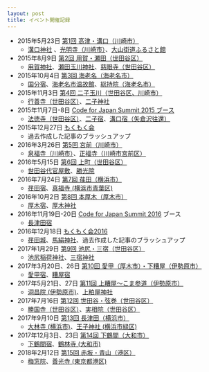 ```yaml
---
layout: post
title: イベント開催記録
---
```


- 2015年5月23日 [第1回 高津・溝口（川崎市）](http://www.meetup.com/ja/open_kawasaki/events/221965768/?eventId=221965768)
    - [溝口神社](https://ja.wikipedia.org/wiki/%E6%BA%9D%E5%8F%A3%E7%A5%9E%E7%A4%BE) 、[光明寺（川崎市）](https://ja.wikipedia.org/wiki/%E5%85%89%E6%98%8E%E5%AF%BA_(%E5%B7%9D%E5%B4%8E%E5%B8%82))、[大山街道ふるさと館](https://ja.wikipedia.org/wiki/%E5%A4%A7%E5%B1%B1%E8%A1%97%E9%81%93%E3%81%B5%E3%82%8B%E3%81%95%E3%81%A8%E9%A4%A8)
- 2015年8月9日 [第2回 用賀・瀬田（世田谷区）](http://wikipedia-road-2.peatix.com/)
    - [用賀神社](https://ja.wikipedia.org/wiki/%E7%94%A8%E8%B3%80%E7%A5%9E%E7%A4%BE)、[瀬田玉川神社](https://ja.wikipedia.org/wiki/%E7%80%AC%E7%94%B0%E7%8E%89%E5%B7%9D%E7%A5%9E%E7%A4%BE)、[慈眼寺（世田谷区）](https://ja.wikipedia.org/wiki/%E6%85%88%E7%9C%BC%E5%AF%BA_(%E4%B8%96%E7%94%B0%E8%B0%B7%E5%8C%BA))
- 2015年10月4日 [第3回 海老名（海老名市）](http://peatix.com/event/114390)
    - [国分宿](https://ja.wikipedia.org/wiki/%E5%9B%BD%E5%88%86%E5%AE%BF)、[海老名市温故館](https://ja.wikipedia.org/wiki/%E6%B5%B7%E8%80%81%E5%90%8D%E5%B8%82%E6%B8%A9%E6%95%85%E9%A4%A8)、[総持院（海老名市）](https://ja.wikipedia.org/wiki/%E7%B7%8F%E6%8C%81%E9%99%A2_(%E6%B5%B7%E8%80%81%E5%90%8D%E5%B8%82))
- 2015年11月3日 [第4回 二子玉川（世田谷区、川崎市）](http://peatix.com/event/121735)
    - [行善寺（世田谷区）](https://ja.wikipedia.org/wiki/%E8%A1%8C%E5%96%84%E5%AF%BA_(%E4%B8%96%E7%94%B0%E8%B0%B7%E5%8C%BA))、[二子神社](https://ja.wikipedia.org/wiki/%E4%BA%8C%E5%AD%90%E7%A5%9E%E7%A4%BE)
- 2015年11月7日-8日 [Code for Japan Summit 2015 ブース](http://summit2015.code4japan.org/schedule/wikipedia_kaido/)
    - [法徳寺（世田谷区）](https://ja.wikipedia.org/wiki/%E6%B3%95%E5%BE%B3%E5%AF%BA_(%E4%B8%96%E7%94%B0%E8%B0%B7%E5%8C%BA))、[二子宿](https://ja.wikipedia.org/wiki/%E4%BA%8C%E5%AD%90%E5%AE%BF)、[溝口宿（矢倉沢往還）](https://ja.wikipedia.org/wiki/%E6%BA%9D%E5%8F%A3%E5%AE%BF_(%E7%9F%A2%E5%80%89%E6%B2%A2%E5%BE%80%E9%82%84))
- 2015年12月27日 [もくもく会](http://wikipedia-road-mokumoku.peatix.com/)
    - 過去作成した記事のブラッシュアップ
- 2016年3月26日 [第5回 宮前（川崎市）](http://wikipedia-road-5.peatix.com/)
    - [泉福寺（川崎市）](https://ja.wikipedia.org/wiki/%E6%B3%89%E7%A6%8F%E5%AF%BA_(%E5%B7%9D%E5%B4%8E%E5%B8%82))、[正福寺（川崎市宮前区）](https://ja.wikipedia.org/wiki/%E6%AD%A3%E7%A6%8F%E5%AF%BA_(%E5%B7%9D%E5%B4%8E%E5%B8%82%E5%AE%AE%E5%89%8D%E5%8C%BA))
- 2016年5月15日 [第6回 上町（世田谷区）](http://wikipedia-road-6.peatix.com/)
    - [世田谷代官屋敷](https://ja.wikipedia.org/wiki/%E4%B8%96%E7%94%B0%E8%B0%B7%E4%BB%A3%E5%AE%98%E5%B1%8B%E6%95%B7)、[勝光院](https://ja.wikipedia.org/wiki/%E5%8B%9D%E5%85%89%E9%99%A2)
- 2016年7月24日 [第7回 荏田（横浜市）](http://wikipedia-road-7.peatix.com/)
    - [荏田宿](https://ja.wikipedia.org/wiki/%E8%8D%8F%E7%94%B0%E5%AE%BF)、[真福寺 (横浜市青葉区)](https://ja.wikipedia.org/wiki/%E7%9C%9F%E7%A6%8F%E5%AF%BA_(%E6%A8%AA%E6%B5%9C%E5%B8%82%E9%9D%92%E8%91%89%E5%8C%BA))
- 2016年10月2日 [第8回 本厚木（厚木市）](http://wikipedia-road-08.peatix.com/)
    - [厚木宿](https://ja.wikipedia.org/wiki/%E5%8E%9A%E6%9C%A8%E5%AE%BF)、[厚木神社](https://ja.wikipedia.org/wiki/%E5%8E%9A%E6%9C%A8%E7%A5%9E%E7%A4%BE)
- 2016年11月19日-20日 [Code for Japan Summit 2016](http://summit2016.code4japan.org/) ブース
    - [長津田宿](https://ja.wikipedia.org/wiki/%E9%95%B7%E6%B4%A5%E7%94%B0%E5%AE%BF)
- 2016年12月18日 [もくもく会2016](http://wikipedia-road-mokumoku2016.peatix.com/)
    - [荏田城](https://ja.wikipedia.org/wiki/%E8%8D%8F%E7%94%B0%E5%9F%8E)、[馬絹神社](https://ja.wikipedia.org/wiki/%E9%A6%AC%E7%B5%B9%E7%A5%9E%E7%A4%BE)、過去作成した記事のブラッシュアップ
- 2017年1月29日 [第9回 池尻・三宿（世田谷区）](http://wikipedia-road-09.peatix.com/)
    - [池尻稲荷神社](https://ja.wikipedia.org/wiki/%E6%B1%A0%E5%B0%BB%E7%A8%B2%E8%8D%B7%E7%A5%9E%E7%A4%BE)、[三宿神社](https://ja.wikipedia.org/wiki/%E4%B8%89%E5%AE%BF%E7%A5%9E%E7%A4%BE)
- 2017年3月20日、26日 [第10回 愛甲（厚木市）・下糟屋（伊勢原市）](http://wikipedia-road-10.peatix.com/)
    - [愛甲宿](https://ja.wikipedia.org/wiki/%E6%84%9B%E7%94%B2%E5%AE%BF)、[糟屋宿](https://ja.wikipedia.org/wiki/%E7%B3%9F%E5%B1%8B%E5%AE%BF)
- 2017年5月21日、27日 [第11回 上糟屋〜こま参道（伊勢原市）](http://wikipedia-road-11.peatix.com/)
    - [洞昌院 (伊勢原市)](https://ja.wikipedia.org/wiki/%E6%B4%9E%E6%98%8C%E9%99%A2_(%E4%BC%8A%E5%8B%A2%E5%8E%9F%E5%B8%82))、[上粕屋神社](https://ja.wikipedia.org/wiki/%E4%B8%8A%E7%B2%95%E5%B1%8B%E7%A5%9E%E7%A4%BE)
- 2017年7月16日 [第12回 世田谷・弦巻（世田谷区）](http://wikipedia-road-12.peatix.com/)
    - [勝国寺（世田谷区）](https://ja.wikipedia.org/wiki/%E5%8B%9D%E5%9B%BD%E5%AF%BA_(%E4%B8%96%E7%94%B0%E8%B0%B7%E5%8C%BA))、[実相院（世田谷区）](https://ja.wikipedia.org/wiki/%E5%AE%9F%E7%9B%B8%E9%99%A2_(%E4%B8%96%E7%94%B0%E8%B0%B7%E5%8C%BA))
- 2017年9月10日 [第13回 長津田（横浜市）](http://wikipedia-road-13.peatix.com/)
    - [大林寺 (横浜市)](https://ja.wikipedia.org/wiki/%E5%A4%A7%E6%9E%97%E5%AF%BA_(%E6%A8%AA%E6%B5%9C%E5%B8%82))、[王子神社 (横浜市緑区)](https://ja.wikipedia.org/wiki/%E7%8E%8B%E5%AD%90%E7%A5%9E%E7%A4%BE_(%E6%A8%AA%E6%B5%9C%E5%B8%82%E7%B7%91%E5%8C%BA))
- 2017年12月3日、23日 [第14回 下鶴間（大和市）](http://wikipedia-road-14.peatix.com/)
    - [下鶴間宿](https://ja.wikipedia.org/wiki/%E4%B8%8B%E9%B6%B4%E9%96%93%E5%AE%BF)、[鶴林寺 (大和市)](https://ja.wikipedia.org/wiki/%E9%B6%B4%E6%9E%97%E5%AF%BA_(%E5%A4%A7%E5%92%8C%E5%B8%82))
- 2018年2月12日 [第15回 赤坂・青山（港区）](https://wikipedia-road-15.peatix.com/)
    - [梅窓院](https://ja.wikipedia.org/wiki/%E6%A2%85%E7%AA%93%E9%99%A2)、[善光寺 (東京都港区)](https://ja.wikipedia.org/wiki/%E5%96%84%E5%85%89%E5%AF%BA_(%E6%9D%B1%E4%BA%AC%E9%83%BD%E6%B8%AF%E5%8C%BA))
